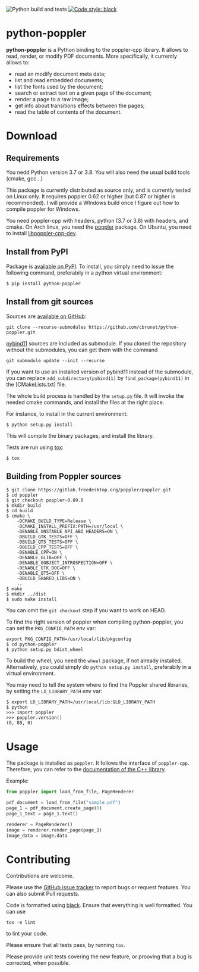 ![Python build and tests](https://github.com/cbrunet/python-poppler/workflows/Python%20build%20and%20tests/badge.svg?branch=master)
[![Code style: black](https://img.shields.io/badge/code%20style-black-000000.svg)](https://github.com/psf/black)


# python-poppler

**python-poppler** is a Python binding to the poppler-cpp library. It allows to read, render, or modify PDF documents.
More specifically, it currently allows to:
- read an modify document meta data;
- list and read embedded documents;
- list the fonts used by the document;
- search or extract text on a given page of the document;
- render a page to a raw image;
- get info about transitions effects between the pages;
- read the table of contents of the document.


# Download

## Requirements

You nedd Python version 3.7 or 3.8.
You will also need the usual build tools (cmake, gcc...)

This package is currently distributed as source only, and is currently tested on Linux only.
It requires poppler 0.62 or higher (but 0.87 or higher is recommended).
I will provide a WIndows build once I figure out how to compile poppler for Windows.

You need poppler-cpp with headers, python (3.7 or 3.8) with headers, and cmake.
On Arch linux, you need the [poppler](https://security.archlinux.org/package/poppler) package.
On Ubuntu, you need to install [libpoppler-cpp-dev](https://packages.ubuntu.com/bionic/libpoppler-cpp-dev).


## Install from PyPI

Package is [available on PyPI](https://pypi.org/project/python-poppler/).
To install, you simply need to issue the following command, preferabily in a python virtual environment:

```
$ pip install python-poppler
```

## Install from git sources

Sources are [available on GitHub](https://github.com/cbrunet/python-poppler):

```
git clone --recurse-submodules https://github.com/cbrunet/python-poppler.git
```

[pybind11](https://pybind11.readthedocs.io/en/stable/) sources are included as submodule.
If you cloned the repository without the submodules, you can
get them with the command

```
git submodule update --init --recurse
```

If you want to use an installed version of pybind11
instead of the submodule, you can replace `add_subdirectory(pybind11)`
by `find_package(pybind11)` in the [CMakeLists.txt] file.

The whole build process is handled by the `setup.py` file.
It will invoke the needed cmake commands, and install the files
at the right place.

For instance, to install in the current environment:

```
$ python setup.py install
```

This will compile the binary packages, and install the library.

Tests are run using [tox](https://tox.readthedocs.io/en/latest/):

```
$ tox
```


## Building from Poppler sources

```
$ git clone https://gitlab.freedesktop.org/poppler/poppler.git
$ cd poppler
$ git checkout poppler-0.89.0
$ mkdir build
$ cd build
$ cmake \
    -DCMAKE_BUILD_TYPE=Release \
    -DCMAKE_INSTALL_PREFIX:PATH=/usr/local \
    -DENABLE_UNSTABLE_API_ABI_HEADERS=ON \
    -DBUILD_GTK_TESTS=OFF \
    -DBUILD_QT5_TESTS=OFF \
    -DBUILD_CPP_TESTS=OFF \
    -DENABLE_CPP=ON \
    -DENABLE_GLIB=OFF \
    -DENABLE_GOBJECT_INTROSPECTION=OFF \
    -DENABLE_GTK_DOC=OFF \
    -DENABLE_QT5=OFF \
    -DBUILD_SHARED_LIBS=ON \
    ..
$ make
$ mkdir ../dist
$ sudo make install
```

You can omit the `git checkout` step if you want to work on HEAD.

To find the right version of poppler when compiling python-poppler,
you can set the `PKG_CONFIG_PATH` env var:

```
export PKG_CONFIG_PATH=/usr/local/lib/pkgconfig
$ cd python-poppler
$ python setup.py bdist_wheel
```

To build the wheel, you need the `wheel` package, if not already installed. 
Alternatively, you could simply do `python setup.py install`, preferabily
in a virtual environment.

You may need to tell the system where to find the Poppler shared libraries,
by setting the `LD_LIBRARY_PATH` env var:

```
$ export LD_LIBRARY_PATH=/usr/local/lib:$LD_LIBRARY_PATH
$ python
>>> import poppler
>>> poppler.version()
(0, 89, 0)
```


# Usage

The package is installed as `poppler`. It follows the interface of `poppler-cpp`. Therefore, you can refer to the [documentation of the C++ library](https://poppler.freedesktop.org/api/cpp/namespacepoppler.html).


Example:

```python
from poppler import load_from_file, PageRenderer

pdf_document = load_from_file("sample.pdf")
page_1 = pdf_document.create_page(0)
page_1_text = page_1.text()

renderer = PageRenderer()
image = renderer.render_page(page_1)
image_data = image.data
```


# Contributing

Contributions are welcome.

Please use the [GitHub issue tracker](https://github.com/cbrunet/python-poppler/issues)
to report bugs or request features.
You can also submit Pull requests.

Code is formatted using [black](https://github.com/psf/black).
Ensure that everything is well formatted. You can use

```
tox -e lint
```

to lint your code.

Please ensure that all tests pass, by running `tox`.

Please provide unit tests covering the new feature, or prooving
that a bug is corrected, when possible.
